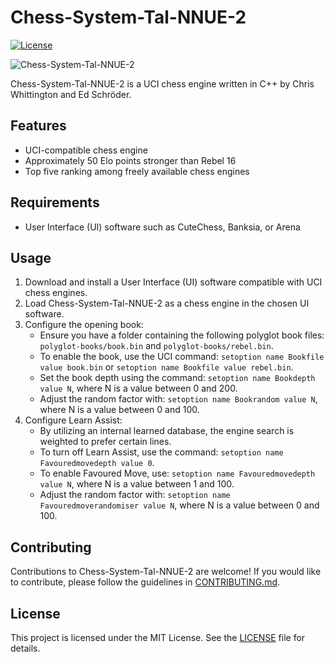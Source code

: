 # Chess-System-Tal-NNUE-2

[![License](https://img.shields.io/badge/License-MIT-blue.svg)](https://opensource.org/licenses/MIT)

![Chess-System-Tal-NNUE-2](chess_system_tal_nnue_2.png)

Chess-System-Tal-NNUE-2 is a UCI chess engine written in C++ by Chris Whittington and Ed Schröder.

## Features

- UCI-compatible chess engine
- Approximately 50 Elo points stronger than Rebel 16
- Top five ranking among freely available chess engines

## Requirements

- User Interface (UI) software such as CuteChess, Banksia, or Arena

## Usage

1. Download and install a User Interface (UI) software compatible with UCI chess engines.
2. Load Chess-System-Tal-NNUE-2 as a chess engine in the chosen UI software.
3. Configure the opening book:
   - Ensure you have a folder containing the following polyglot book files: `polyglot-books/book.bin` and `polyglot-books/rebel.bin`.
   - To enable the book, use the UCI command: `setoption name Bookfile value book.bin` or `setoption name Bookfile value rebel.bin`.
   - Set the book depth using the command: `setoption name Bookdepth value N`, where N is a value between 0 and 200.
   - Adjust the random factor with: `setoption name Bookrandom value N`, where N is a value between 0 and 100.
4. Configure Learn Assist:
   - By utilizing an internal learned database, the engine search is weighted to prefer certain lines.
   - To turn off Learn Assist, use the command: `setoption name Favouredmovedepth value 0`.
   - To enable Favoured Move, use: `setoption name Favouredmovedepth value N`, where N is a value between 1 and 100.
   - Adjust the random factor with: `setoption name Favouredmoverandomiser value N`, where N is a value between 0 and 100.

## Contributing

Contributions to Chess-System-Tal-NNUE-2 are welcome! If you would like to contribute, please follow the guidelines in [CONTRIBUTING.md](CONTRIBUTING.md). 

## License

This project is licensed under the MIT License. See the [LICENSE](LICENSE) file for details.
